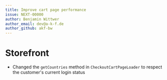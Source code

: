 ```yaml
---
title: Improve cart page performance
issue: NEXT-00000
author: Benjamin Wittwer
author_email: dev@a-k-f.de
author_github: akf-bw
---
```

# Storefront
* Changed the `getCountries` method in `CheckoutCartPageLoader` to respect the customer's current login status
